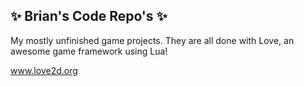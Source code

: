 ## ✨ Brian's Code Repo's ✨

My mostly unfinished game projects. They are all done with Love, an awesome game framework using Lua!

www.love2d.org
